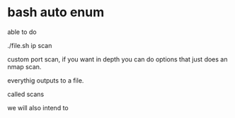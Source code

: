 
# bash auto enum

able to do 

./file.sh ip scan

custom port scan, if you want in depth you can do options that just does an nmap scan.

everythig outputs to a file.

called scans

we will also intend to 
